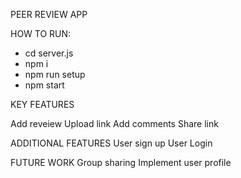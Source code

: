 PEER REVIEW APP

HOW TO RUN:

- cd server.js
- npm i
- npm run setup
- npm start

KEY FEATURES

Add reveiew
Upload link
Add comments
Share link

ADDITIONAL FEATURES
User sign up
User Login

FUTURE WORK
Group sharing
Implement user profile
